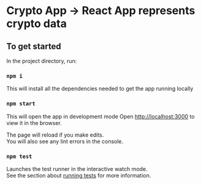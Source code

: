 # Crypto App -> React App represents crypto data



## To get started

In the project directory, run:

### `npm i`
This will install all the dependencies needed to get the app running locally

### `npm start`
This will open the app in development mode
Open [http://localhost:3000](http://localhost:3000) to view it in the browser.

The page will reload if you make edits.\
You will also see any lint errors in the console.

### `npm test`

Launches the test runner in the interactive watch mode.\
See the section about [running tests](https://facebook.github.io/create-react-app/docs/running-tests) for more information.



